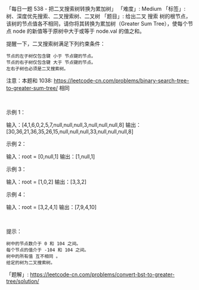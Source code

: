 「每日一题 538 - 把二叉搜索树转换为累加树」
「难度」: Medium
「标签」: 树、深度优先搜索、二叉搜索树、二叉树
「题目」: 给出二叉 搜索 树的根节点，该树的节点值各不相同，请你将其转换为累加树（Greater Sum Tree），使每个节点 node 的新值等于原树中大于或等于 node.val 的值之和。

提醒一下，二叉搜索树满足下列约束条件：


	节点的左子树仅包含键 小于 节点键的节点。
	节点的右子树仅包含键 大于 节点键的节点。
	左右子树也必须是二叉搜索树。


注意：本题和 1038: https://leetcode-cn.com/problems/binary-search-tree-to-greater-sum-tree/ 相同

 

示例 1：



输入：[4,1,6,0,2,5,7,null,null,null,3,null,null,null,8]
输出：[30,36,21,36,35,26,15,null,null,null,33,null,null,null,8]


示例 2：

输入：root = [0,null,1]
输出：[1,null,1]


示例 3：

输入：root = [1,0,2]
输出：[3,3,2]


示例 4：

输入：root = [3,2,4,1]
输出：[7,9,4,10]


 

提示：


	树中的节点数介于 0 和 104 之间。
	每个节点的值介于 -104 和 104 之间。
	树中的所有值 互不相同 。
	给定的树为二叉搜索树。



「题解」: https://leetcode-cn.com/problems/convert-bst-to-greater-tree/solution/